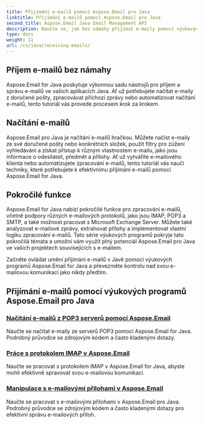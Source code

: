 ```yaml
---
title: Přijímání e-mailů pomocí Aspose.Email pro Java
linktitle: Přijímání e-mailů pomocí Aspose.Email pro Java
second_title: Aspose.Email Java Email Management API
description: Naučte se, jak bez námahy přijímat e-maily pomocí výukových programů Aspose.Email for Java. Začněte spravovat svou doručenou poštu jako profesionál!
type: docs
weight: 11
url: /cs/java/receiving-emails/
---
```


## Příjem e-mailů bez námahy

Aspose.Email for Java poskytuje výkonnou sadu nástrojů pro příjem a správu e-mailů ve vašich aplikacích Java. Ať už potřebujete načítat e-maily z doručené pošty, zpracovávat příchozí zprávy nebo automatizovat načítání e-mailů, tento tutoriál vás provede procesem krok za krokem.

## Načítání e-mailů

Aspose.Email pro Java je načítání e-mailů hračkou. Můžete načíst e-maily ze své doručené pošty nebo konkrétních složek, použít filtry pro zúžení vyhledávání a získat přístup k různým vlastnostem e-mailu, jako jsou informace o odesílateli, předmět a přílohy. Ať už vytváříte e-mailového klienta nebo automatizujete zpracování e-mailů, tento tutoriál vás naučí techniky, které potřebujete k efektivnímu přijímání e-mailů pomocí Aspose.Email for Java.

## Pokročilé funkce

Aspose.Email for Java nabízí pokročilé funkce pro zpracování e-mailů, včetně podpory různých e-mailových protokolů, jako jsou IMAP, POP3 a SMTP, a také možnost pracovat s Microsoft Exchange Server. Můžete také analyzovat e-mailové zprávy, extrahovat přílohy a implementovat vlastní logiku zpracování e-mailů. Tato série výukových programů pokryje tato pokročilá témata a umožní vám využít plný potenciál Aspose.Email pro Java ve vašich projektech souvisejících s e-mailem.

Začněte ovládat umění přijímání e-mailů v Javě pomocí výukových programů Aspose.Email for Java a převezměte kontrolu nad svou e-mailovou komunikací jako nikdy předtím.

## Přijímání e-mailů pomocí výukových programů Aspose.Email pro Java
### [Načítání e-mailů z POP3 serverů pomocí Aspose.Email](./fetching-emails-from-pop3-servers/)
 Naučte se načítat e-maily ze serverů POP3 pomocí Aspose.Email for Java. Podrobný průvodce se zdrojovým kódem a často kladenými dotazy.
### [Práce s protokolem IMAP v Aspose.Email](./working-with-imap-protocol/)
Naučte se pracovat s protokolem IMAP v Aspose.Email for Java, abyste mohli efektivně spravovat svou e-mailovou komunikaci.
### [Manipulace s e-mailovými přílohami v Aspose.Email](./handling-email-attachments/)
Naučte se pracovat s e-mailovými přílohami v Aspose.Email pro Java. Podrobný průvodce se zdrojovým kódem a často kladenými dotazy pro efektivní správu e-mailových příloh.